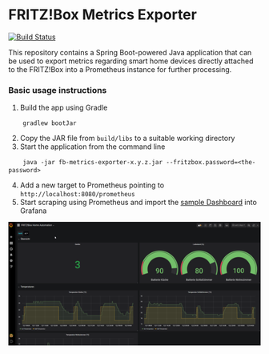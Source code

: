 # FRITZ!Box Metrics Exporter
[![Build Status](https://travis-ci.com/philippn/fb-metrics-exporter.svg?branch=master)](https://travis-ci.com/philippn/fb-metrics-exporter)

This repository contains a Spring Boot-powered Java application that can be used to export metrics regarding smart home devices directly attached to the FRITZ!Box into a Prometheus instance for further processing.

### Basic usage instructions
1. Build the app using Gradle
```
    gradlew bootJar
```
2. Copy the JAR file from `build/libs` to a suitable working directory
3. Start the application from the command line
```
    java -jar fb-metrics-exporter-x.y.z.jar --fritzbox.password=<the-password>
```
4. Add a new target to Prometheus pointing to `http://localhost:8080/prometheus`
5. Start scraping using Prometheus and import the [sample Dashboard](https://grafana.com/grafana/dashboards/11345) into Grafana

![Sample Grafana Dashboard](images/grafana.png)